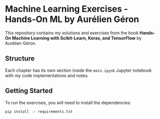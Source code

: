# Machine Learning Exercises - Hands-On ML by Aurélien Géron

This repository contains my solutions and exercises from the book **Hands-On Machine Learning with Scikit-Learn, Keras, and TensorFlow** by Aurélien Géron.

## Structure

Each chapter has its own section inside the `main.ipynb` Jupyter notebook with my code implementations and notes.

## Getting Started

To run the exercises, you will need to install the dependencies:

```bash
pip install -r requirements.txt
